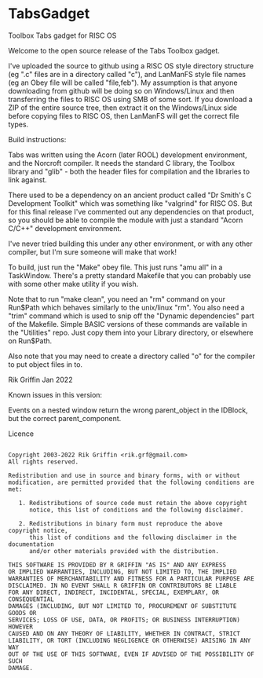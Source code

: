 # TabsGadget
Toolbox Tabs gadget for RISC OS

Welcome to the open source release of the Tabs Toolbox gadget.

I've uploaded the source to github using a RISC OS style directory structure (eg ".c" files are in a directory called "c"), and LanManFS style file names (eg an Obey file will be called "file,feb"). My assumption is that anyone downloading from github will be doing so on Windows/Linux and then transferring the files to RISC OS using SMB of some sort. If you download a ZIP of the entire source tree, then extract it on the Windows/Linux side before copying files to RISC OS, then LanManFS will get the correct file types.

Build instructions:

Tabs was written using the Acorn (later ROOL) development environment, and the Norcroft compiler. It needs the standard C library, the Toolbox library and "glib" - both the header files for compilation and the libraries to link against.

There used to be a dependency on an ancient product called "Dr Smith's C Development Toolkit" which was something like "valgrind" for RISC OS. But for this final release I've commented out any dependencies on that product, so you should be able to compile the module with just a standard "Acorn C/C++" development environment.

I've never tried building this under any other environment, or with any other compiler, but I'm sure someone will make that work!

To build, just run the "Make" obey file. This just runs "amu all" in a TaskWindow. There's a pretty standard Makefile that you can probably use with some other make utility if you wish.

Note that to run "make clean", you need an "rm" command on your Run$Path which behaves similarly to the unix/linux "rm". You also need a "trim" command which is used to snip off the "Dynamic dependencies" part of the Makefile. Simple BASIC versions of these commands are vailable in the "Utilities" repo. Just copy them into your Library directory, or elsewhere on Run$Path.

Also note that you may need to create a directory called "o" for the compiler to put object files in to.

Rik Griffin Jan 2022



Known issues in this version:

Events on a nested window return the wrong parent_object in the IDBlock,
but the correct parent_component.


Licence
~~~~~~~

Copyright 2003-2022 Rik Griffin <rik.grf@gmail.com>
All rights reserved.

Redistribution and use in source and binary forms, with or without
modification, are permitted provided that the following conditions are met:

   1. Redistributions of source code must retain the above copyright
      notice, this list of conditions and the following disclaimer.

   2. Redistributions in binary form must reproduce the above copyright notice,
      this list of conditions and the following disclaimer in the documentation
      and/or other materials provided with the distribution.

THIS SOFTWARE IS PROVIDED BY R GRIFFIN "AS IS" AND ANY EXPRESS
OR IMPLIED WARRANTIES, INCLUDING, BUT NOT LIMITED TO, THE IMPLIED
WARRANTIES OF MERCHANTABILITY AND FITNESS FOR A PARTICULAR PURPOSE ARE
DISCLAIMED. IN NO EVENT SHALL R GRIFFIN OR CONTRIBUTORS BE LIABLE
FOR ANY DIRECT, INDIRECT, INCIDENTAL, SPECIAL, EXEMPLARY, OR CONSEQUENTIAL
DAMAGES (INCLUDING, BUT NOT LIMITED TO, PROCUREMENT OF SUBSTITUTE GOODS OR
SERVICES; LOSS OF USE, DATA, OR PROFITS; OR BUSINESS INTERRUPTION) HOWEVER
CAUSED AND ON ANY THEORY OF LIABILITY, WHETHER IN CONTRACT, STRICT
LIABILITY, OR TORT (INCLUDING NEGLIGENCE OR OTHERWISE) ARISING IN ANY WAY
OUT OF THE USE OF THIS SOFTWARE, EVEN IF ADVISED OF THE POSSIBILITY OF SUCH
DAMAGE.
